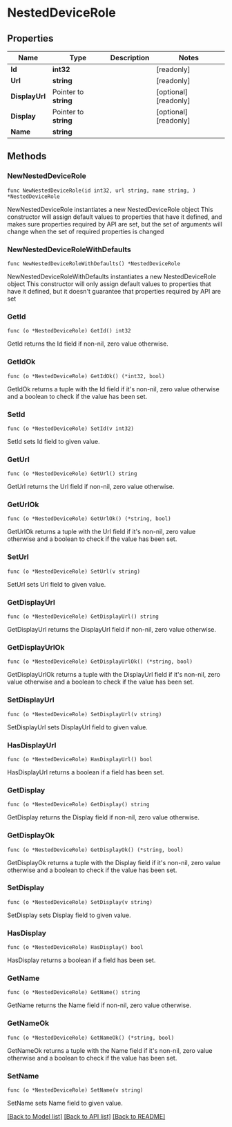# NestedDeviceRole

## Properties

Name | Type | Description | Notes
------------ | ------------- | ------------- | -------------
**Id** | **int32** |  | [readonly] 
**Url** | **string** |  | [readonly] 
**DisplayUrl** | Pointer to **string** |  | [optional] [readonly] 
**Display** | Pointer to **string** |  | [optional] [readonly] 
**Name** | **string** |  | 

## Methods

### NewNestedDeviceRole

`func NewNestedDeviceRole(id int32, url string, name string, ) *NestedDeviceRole`

NewNestedDeviceRole instantiates a new NestedDeviceRole object
This constructor will assign default values to properties that have it defined,
and makes sure properties required by API are set, but the set of arguments
will change when the set of required properties is changed

### NewNestedDeviceRoleWithDefaults

`func NewNestedDeviceRoleWithDefaults() *NestedDeviceRole`

NewNestedDeviceRoleWithDefaults instantiates a new NestedDeviceRole object
This constructor will only assign default values to properties that have it defined,
but it doesn't guarantee that properties required by API are set

### GetId

`func (o *NestedDeviceRole) GetId() int32`

GetId returns the Id field if non-nil, zero value otherwise.

### GetIdOk

`func (o *NestedDeviceRole) GetIdOk() (*int32, bool)`

GetIdOk returns a tuple with the Id field if it's non-nil, zero value otherwise
and a boolean to check if the value has been set.

### SetId

`func (o *NestedDeviceRole) SetId(v int32)`

SetId sets Id field to given value.


### GetUrl

`func (o *NestedDeviceRole) GetUrl() string`

GetUrl returns the Url field if non-nil, zero value otherwise.

### GetUrlOk

`func (o *NestedDeviceRole) GetUrlOk() (*string, bool)`

GetUrlOk returns a tuple with the Url field if it's non-nil, zero value otherwise
and a boolean to check if the value has been set.

### SetUrl

`func (o *NestedDeviceRole) SetUrl(v string)`

SetUrl sets Url field to given value.


### GetDisplayUrl

`func (o *NestedDeviceRole) GetDisplayUrl() string`

GetDisplayUrl returns the DisplayUrl field if non-nil, zero value otherwise.

### GetDisplayUrlOk

`func (o *NestedDeviceRole) GetDisplayUrlOk() (*string, bool)`

GetDisplayUrlOk returns a tuple with the DisplayUrl field if it's non-nil, zero value otherwise
and a boolean to check if the value has been set.

### SetDisplayUrl

`func (o *NestedDeviceRole) SetDisplayUrl(v string)`

SetDisplayUrl sets DisplayUrl field to given value.

### HasDisplayUrl

`func (o *NestedDeviceRole) HasDisplayUrl() bool`

HasDisplayUrl returns a boolean if a field has been set.

### GetDisplay

`func (o *NestedDeviceRole) GetDisplay() string`

GetDisplay returns the Display field if non-nil, zero value otherwise.

### GetDisplayOk

`func (o *NestedDeviceRole) GetDisplayOk() (*string, bool)`

GetDisplayOk returns a tuple with the Display field if it's non-nil, zero value otherwise
and a boolean to check if the value has been set.

### SetDisplay

`func (o *NestedDeviceRole) SetDisplay(v string)`

SetDisplay sets Display field to given value.

### HasDisplay

`func (o *NestedDeviceRole) HasDisplay() bool`

HasDisplay returns a boolean if a field has been set.

### GetName

`func (o *NestedDeviceRole) GetName() string`

GetName returns the Name field if non-nil, zero value otherwise.

### GetNameOk

`func (o *NestedDeviceRole) GetNameOk() (*string, bool)`

GetNameOk returns a tuple with the Name field if it's non-nil, zero value otherwise
and a boolean to check if the value has been set.

### SetName

`func (o *NestedDeviceRole) SetName(v string)`

SetName sets Name field to given value.



[[Back to Model list]](../README.md#documentation-for-models) [[Back to API list]](../README.md#documentation-for-api-endpoints) [[Back to README]](../README.md)


